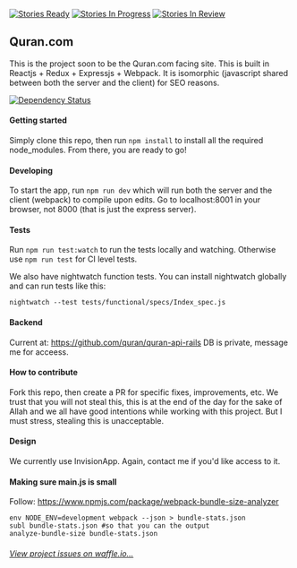 [![Stories Ready](https://badge.waffle.io/quran/quran.com-frontend.svg?label=ready&title=Ready)](http://waffle.io/quran/quran.com-frontend)
[![Stories In Progress](https://badge.waffle.io/quran/quran.com-frontend.svg?label=in%20progress&title=In%20Progress)](http://waffle.io/quran/quran.com-frontend)
[![Stories In Review](https://badge.waffle.io/quran/quran.com-frontend.svg?label=in%20review&title=In%20Review)](http://waffle.io/quran/quran.com-frontend)


## Quran.com
This is the project soon to be the Quran.com facing site. This is built in
Reactjs + Redux + Expressjs + Webpack. It is isomorphic (javascript shared
between both the server and the client) for SEO reasons.

[![Dependency Status](https://david-dm.org/quran/quran.com-frontend.svg)](https://david-dm.org/quran/quran.com-frontend)

#### Getting started
Simply clone this repo, then run `npm install` to install all the required node_modules.
From there, you are ready to go!

#### Developing
To start the app, run `npm run dev` which will
run both the server and the client (webpack) to compile upon edits. Go to localhost:8001 in your browser, not 8000 (that is just the express server).

#### Tests
Run `npm run test:watch` to run the tests locally and watching. Otherwise use `npm run test` for CI level tests.

We also have nightwatch function tests. You can install nightwatch globally and can run tests like this:
```
nightwatch --test tests/functional/specs/Index_spec.js
```

#### Backend
Current at: https://github.com/quran/quran-api-rails
DB is private, message me for acceess.

#### How to contribute
Fork this repo, then create a PR for specific fixes, improvements, etc. We trust that
you will not steal this, this is at the end of the day for the sake of Allah and we
all have good intentions while working with this project. But I must stress, stealing
this is unacceptable.

#### Design
We currently use InvisionApp. Again, contact me if you'd like access to it.

#### Making sure main.js is small
Follow: https://www.npmjs.com/package/webpack-bundle-size-analyzer
```
env NODE_ENV=development webpack --json > bundle-stats.json
subl bundle-stats.json #so that you can the output
analyze-bundle-size bundle-stats.json
```

###### [View project issues on waffle.io...](https://badge.waffle.io/quran/quran.com-frontend)
